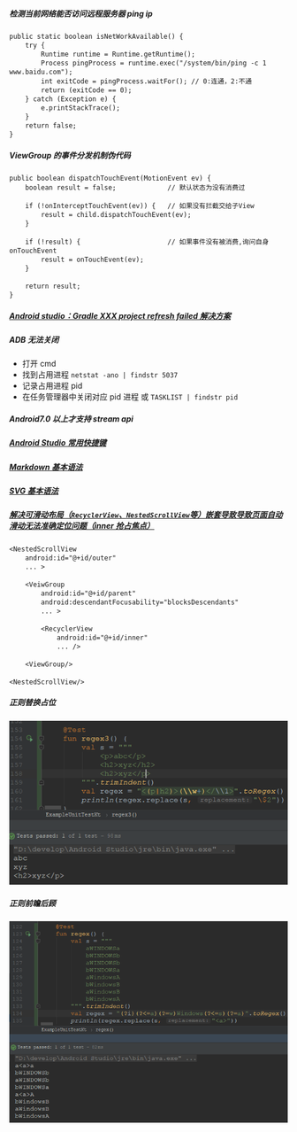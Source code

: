 ##### 检测当前网络能否访问远程服务器 ping ip
```
public static boolean isNetWorkAvailable() {
    try {
        Runtime runtime = Runtime.getRuntime();
        Process pingProcess = runtime.exec("/system/bin/ping -c 1 www.baidu.com");
        int exitCode = pingProcess.waitFor(); // 0:连通，2:不通
        return (exitCode == 0);
    } catch (Exception e) {
        e.printStackTrace();
    }
    return false;
}
```

##### ViewGroup 的事件分发机制伪代码
```
public boolean dispatchTouchEvent(MotionEvent ev) {
    boolean result = false;             // 默认状态为没有消费过

    if (!onInterceptTouchEvent(ev)) {   // 如果没有拦截交给子View
        result = child.dispatchTouchEvent(ev);
    }

    if (!result) {                      // 如果事件没有被消费,询问自身onTouchEvent
        result = onTouchEvent(ev);
    }

    return result;
}
```

##### [Android studio：Gradle XXX project refresh failed 解决方案](https://github.com/gavinxxxxxx/node/blob/master/md/gradle-project-refresh-failed.md)

##### ADB 无法关闭
- 打开 cmd
- 找到占用进程 `netstat -ano | findstr 5037`
- 记录占用进程 pid
- 在任务管理器中关闭对应 pid 进程 或 `TASKLIST | findstr pid`

##### Android7.0 以上才支持 stream api

##### [Android Studio 常用快捷键](https://github.com/gavinxxxxxx/node/blob/master/md/studio-shortcut-key.md)

##### [Markdown 基本语法](https://github.com/gavinxxxxxx/node/blob/master/md/markdown-syntax.md)

##### [SVG 基本语法](https://github.com/gavinxxxxxx/node/blob/master/md/svg-syntax.md)

##### [解决可滑动布局（`RecyclerView`、`NestedScrollView`等）嵌套导致导致页面自动滑动无法准确定位问题（inner 抢占焦点）](http://blog.csdn.net/yingpaixiaochuan/article/details/53190420)
```
<NestedScrollView
    android:id="@+id/outer"
    ... >
    
    <VeiwGroup
        android:id="@+id/parent"
        android:descendantFocusability="blocksDescendants"
        ... >

        <RecyclerView
            android:id="@+id/inner"
            ... />

    <ViewGroup/>

<NestedScrollView/>
```

##### 正则替换占位
![](https://github.com/gavinxxxxxx/node/blob/master/art/regular-replace_placeholder.png)
##### 正则前瞻后顾
![](https://github.com/gavinxxxxxx/node/blob/master/art/regular-lookahead-lookbehind.png)
